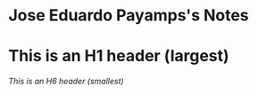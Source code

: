 # Jose Eduardo Payamps's Notes

# This is an H1 header (largest)
###### This is an H6 header (smallest)